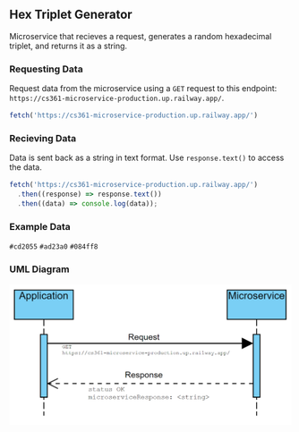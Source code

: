 ## Hex Triplet Generator
Microservice that recieves a request, generates a random hexadecimal triplet, and returns it as a string.

### Requesting Data
Request data from the microservice using a `GET` request to this endpoint: `https://cs361-microservice-production.up.railway.app/`.
```javascript
fetch('https://cs361-microservice-production.up.railway.app/')
```

### Recieving Data
Data is sent back as a string in text format. Use `response.text()` to access the data.
```javascript
fetch('https://cs361-microservice-production.up.railway.app/')
  .then((response) => response.text())
  .then((data) => console.log(data));
```

### Example Data
`#cd2055`
`#ad23a0`
`#084ff8`

### UML Diagram
![UML Diagram](UML_Diagram.png)